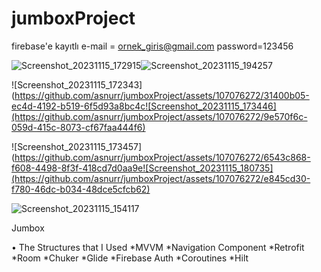 # jumboxProject


firebase'e kayıtlı
e-mail = ornek_giris@gmail.com
password=123456


![Screenshot_20231115_172915](https://github.com/asnurr/jumboxProject/assets/107076272/f3d44b58-09bf-4b38-baac-df3900d6b5a5)![Screenshot_20231115_194257](https://github.com/asnurr/jumboxProject/assets/107076272/01997030-a4e8-407b-848c-56cd9936da2e)

![Screenshot_20231115_172343](https://github.com/asnurr/jumboxProject/assets/107076272/31400b05-ec4d-4192-b519-6f5d93a8bc4c![Screenshot_20231115_173446](https://github.com/asnurr/jumboxProject/assets/107076272/9e570f6c-059d-415c-8073-cf67faa444f6)

![Screenshot_20231115_173457](https://github.com/asnurr/jumboxProject/assets/107076272/6543c868-f608-4498-8f3f-418cd7d0aa9e![Screenshot_20231115_180735](https://github.com/asnurr/jumboxProject/assets/107076272/e845cd30-f780-46dc-b034-48dce5cfcb62)

![Screenshot_20231115_154117](https://github.com/asnurr/jumboxProject/assets/107076272/473d994a-9655-4211-b398-c685628fb821)


Jumbox

• The Structures that I Used
*MVVM
*Navigation Component
*Retrofit
*Room
*Chuker
*Glide
*Firebase Auth
*Coroutines
*Hilt



